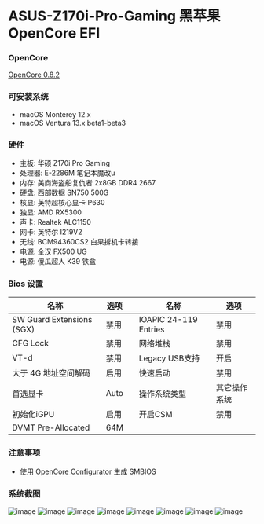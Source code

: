 # ASUS-Z170i-Pro-Gaming 黑苹果 OpenCore EFI

### OpenCore

[OpenCore 0.8.2](https://github.com/acidanthera/OpenCorePkg)

### 可安装系统

- macOS Monterey 12.x
- macOS Ventura  13.x beta1-beta3

### 硬件

- 主板: 华硕 Z170i Pro Gaming
- 处理器: E-2286M 笔记本魔改u
- 内存: 美商海盗船复仇者 2x8GB DDR4 2667
- 硬盘: 西部数据 SN750 500G
- 核显: 英特超核心显卡 P630
- 独显: AMD RX5300
- 声卡: Realtek ALC1150
- 网卡: 英特尔 I219V2
- 无线: BCM94360CS2 白果拆机卡转接
- 电源: 全汉 FX500 UG
- 电源: 傻瓜超人 K39 铁盒

### Bios 设置

| 名称 | 选项 |     | 名称 | 选项 |
| --- | --- | --- | --- | --- |
| SW Guard Extensions (SGX) | 禁用 | | IOAPIC 24-119 Entries | 禁用 | 
| CFG Lock | 禁用 | | 网络堆栈 | 禁用 |
| VT-d | 禁用 | | Legacy USB支持 | 开启 |
| 大于 4G 地址空间解码 | 启用 | | 快速启动 | 禁用 | 
| 首选显卡 | Auto | | 操作系统类型 | 其它操作系统 | 
| 初始化iGPU | 启用 | | 开启CSM | 禁用 |
| DVMT Pre-Allocated | 64M | | | | 

### 注意事项
 - 使用 [OpenCore Configurator](https://mackie100projects.altervista.org/opencore-configurator/) 生成 SMBIOS
 
### 系统截图
![image](https://github.com/hackintosh-efi/ASUS-Z170i-Pro-Gaming-OpenCore/blob/main/ScreenShot/01.jpeg)
![image](https://github.com/hackintosh-efi/ASUS-Z170i-Pro-Gaming-OpenCore/blob/main/ScreenShot/02.jpeg)
![image](https://github.com/hackintosh-efi/ASUS-Z170i-Pro-Gaming-OpenCore/blob/main/ScreenShot/03.jpeg)
![image](https://github.com/hackintosh-efi/ASUS-Z170i-Pro-Gaming-OpenCore/blob/main/ScreenShot/04.jpeg)
![image](https://github.com/hackintosh-efi/ASUS-Z170i-Pro-Gaming-OpenCore/blob/main/ScreenShot/05.jpeg)
![image](https://github.com/hackintosh-efi/ASUS-Z170i-Pro-Gaming-OpenCore/blob/main/ScreenShot/06.jpeg)
![image](https://github.com/hackintosh-efi/ASUS-Z170i-Pro-Gaming-OpenCore/blob/main/ScreenShot/07.jpeg)
![image](https://github.com/hackintosh-efi/ASUS-Z170i-Pro-Gaming-OpenCore/blob/main/ScreenShot/08.jpeg)